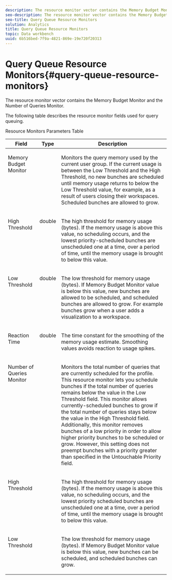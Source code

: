 ```yaml
---
description: The resource monitor vector contains the Memory Budget Monitor and the Number of Queries Monitor.
seo-description: The resource monitor vector contains the Memory Budget Monitor and the Number of Queries Monitor.
seo-title: Query Queue Resource Monitors
solution: Analytics
title: Query Queue Resource Monitors
topic: Data workbench
uuid: 6b516bed-7f9a-4821-869e-19e720f20313
---
```


# Query Queue Resource Monitors{#query-queue-resource-monitors}

The resource monitor vector contains the Memory Budget Monitor and the Number of Queries Monitor.

 The following table describes the resource monitor fields used for query queuing.

<table id="table_9991EED2647A460FACA2DC80D4973A8E"> 
 <desc>
   Resource Monitors Parameters Table 
 </desc> 
 <thead> 
  <tr valign="top"> 
   <th colname="col1" class="entry"> Field </th> 
   <th colname="col2" class="entry"> Type </th> 
   <th colname="col3" class="entry"> Description </th> 
  </tr> 
 </thead>
 <tbody> 
  <tr valign="top"> 
   <td colname="col1"> <p>Memory Budget Monitor </p> </td> 
   <td colname="col2"> </td> 
   <td colname="col3"> <p>Monitors the query memory used by the current user group. If the current usage is between the Low Threshold and the High Threshold, no new bunches are scheduled until memory usage returns to below the Low Threshold value, for example, as a result of users closing their workspaces. Scheduled bunches are allowed to grow. </p> </td> 
  </tr> 
  <tr valign="top"> 
   <td colname="col1"> <p>High Threshold </p> </td> 
   <td colname="col2"> <p>double </p> </td> 
   <td colname="col3"> <p>The high threshold for memory usage (bytes). If the memory usage is above this value, no scheduling occurs, and the lowest priority-scheduled bunches are unscheduled one at a time, over a period of time, until the memory usage is brought to below this value. </p> </td> 
  </tr> 
  <tr valign="top"> 
   <td colname="col1"> <p>Low Threshold </p> </td> 
   <td colname="col2"> <p>double </p> </td> 
   <td colname="col3"> <p>The low threshold for memory usage (bytes). If <span class="wintitle"> Memory Budget Monitor</span> value is below this value, new bunches are allowed to be scheduled, and scheduled bunches are allowed to grow. For example bunches grow when a user adds a visualization to a workspace. </p> </td> 
  </tr> 
  <tr valign="top"> 
   <td colname="col1"> <p>Reaction Time </p> </td> 
   <td colname="col2"> <p>double </p> </td> 
   <td colname="col3"> <p>The time constant for the smoothing of the memory usage estimate. Smoothing values avoids reaction to usage spikes. </p> </td> 
  </tr> 
  <tr valign="top"> 
   <td colname="col1"> <p>Number of Queries Monitor </p> </td> 
   <td colname="col2"> </td> 
   <td colname="col3"> <p>Monitors the total number of queries that are currently scheduled for the profile. This resource monitor lets you schedule bunches if the total number of queries remains below the value in the Low Threshold field. This monitor allows currently-scheduled bunches to grow if the total number of queries stays below the value in the High Threshold field. Additionally, this monitor removes bunches of a low priority in order to allow higher priority bunches to be scheduled or grow. However, this setting does not preempt bunches with a priority greater than specified in the Untouchable Priority field. </p> </td> 
  </tr> 
  <tr valign="top"> 
   <td colname="col1"> <p>High Threshold </p> </td> 
   <td colname="col2"> </td> 
   <td colname="col3"> <p>The high threshold for memory usage (bytes). If the memory usage is above this value, no scheduling occurs, and the lowest priority scheduled bunches are unscheduled one at a time, over a period of time, until the memory usage is brought to below this value. </p> </td> 
  </tr> 
  <tr valign="top"> 
   <td colname="col1"> <p>Low Threshold </p> </td> 
   <td colname="col2"> </td> 
   <td colname="col3"> <p>The low threshold for memory usage (bytes). If <span class="wintitle"> Memory Budget Monitor</span> value is below this value, new bunches can be scheduled, and scheduled bunches can grow. </p> </td> 
  </tr> 
 </tbody> 
</table>

